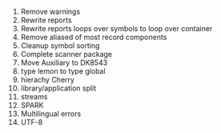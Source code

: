1. Remove warnings
1. Rewrite reports 
1. Rewrite reports loops over symbols to loop over container
1. Remove aliased of most record components
1. Cleanup symbol sorting
1. Complete scanner package
1. Move Auxiliary to DK8543
1. type lemon to type global
1. hierachy Cherry
1. library/application split
1. streams
1. SPARK
1. Multilingual errors
1. UTF-8
